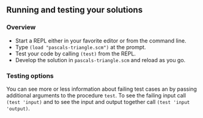 ## Running and testing your solutions

### Overview


* Start a REPL either in your favorite editor or from
the command line\.
* Type `(load "pascals-triangle.scm")` at the prompt\.
* Test your code by calling `(test)` from the REPL\.
* Develop the solution in `pascals-triangle.scm` and reload as you go\.

### Testing options

You can see more or less information about
failing test cases an by passing additional arguments to the
procedure `test`\.
To see the failing input call `(test 'input)` and to see the input and output together call `(test 'input 'output)`\.
